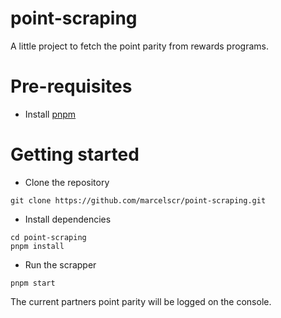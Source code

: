 # point-scraping

A little project to fetch the point parity from rewards programs.

# Pre-requisites

- Install [pnpm](https://pnpm.io/installation)

# Getting started

- Clone the repository

```
git clone https://github.com/marcelscr/point-scraping.git
```

- Install dependencies

```
cd point-scraping
pnpm install
```

- Run the scrapper

```
pnpm start
```

The current partners point parity will be logged on the console.
